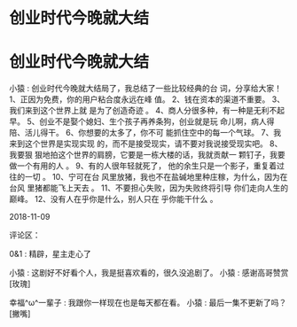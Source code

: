 # 创业时代今晚就大结

# 创业时代今晚就大结

小猿 : 创业时代今晚就大结局了，我总结了一些比较经典的台 词，分享给大家！ 1、正因为免费，你的用户粘合度永远在峰 值。 2、钱在资本的渠道不重要。 3、我们来到这个世界上就 是为了创造奇迹 。 4、商人分很多种，有一种是无利不起 早。 5、创业不是娶个媳妇、生个孩子再养条狗，创业就是玩 命儿啊，病人得陪、活儿得干。 6、你想要的太多了，你不可 能抓住空中的每一个气球。 7、我来到这个世界是实现实现 的，而不是接受现实，请不要对我说接受现实吧。 8、我要狠 狠地拍这个世界的肩膀，它要是一栋大楼的话，我就贡献一 颗钉子，我要做一个有用的人 。 9、有的人很年轻就死了， 他的余生只是一个影子，重复着过往的一切 。 10、宁可在台 风里放猪，我也不在盐碱地里种庄稼，为什么，因为在台风 里猪都能飞上天去 。 11、不要担心失败，因为失败终将引导 你们走向人生的巅峰。 12、没有人在乎你是什么，别人只在 乎你能干什么 。

2018-11-09

评论区：

0&1 : 精辟，星主走心了

小猿 : 这剧好不好看个人，我是挺喜欢看的，很久没追剧了。 小猿 : 感谢高哥赞赏[玫瑰]

幸福^ω^一輩子 : 我跟你一样现在也是每天都在看。 小猿 : 最后一集不更新了吗？[撇嘴]